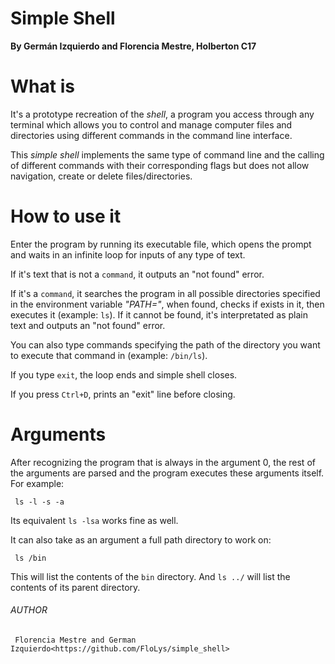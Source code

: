 # Simple Shell
**By Germán Izquierdo and Florencia Mestre, Holberton C17**

# What is
It's a prototype recreation of the *shell*, a program you access through any terminal which allows you to control and manage computer files and directories using different commands in the command line interface.

This *simple shell* implements the same type of command line and the calling of different commands with their corresponding flags but does not allow navigation, create or delete files/directories.

# How to use it
Enter the program by running its executable file, which opens the prompt and waits in an infinite loop for inputs of any type of text.

If it's text that is not a `command`, it outputs an "not found" error.

If it's a `command`, it searches the program in all possible directories specified in the environment variable *"PATH="*, when found, checks if exists in it, then executes it (example: `ls`). If it cannot be found, it's interpretated as plain text and outputs an "not found" error.

You can also type commands specifying the path of the directory you want to execute that command in (example: `/bin/ls`).

If you type `exit`, the loop ends and simple shell closes.

If you press `Ctrl+D`, prints an "exit" line before closing.

# Arguments
After recognizing the program that is always in the argument 0, the rest of the arguments are parsed and the program executes these arguments itself.
For example: 

     ls -l -s -a

Its equivalent `ls -lsa` works fine as well.

It can also take as an argument a full path directory to work on:

     ls /bin

This will list the contents of the `bin` directory. And `ls ../` will list the contents of its parent directory.


###### AUTHOR
     Florencia Mestre and German Izquierdo<https://github.com/FloLys/simple_shell>
